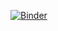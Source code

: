 [![Binder](https://mybinder.org/badge_logo.svg)](https://mybinder.org/v2/gh/andrzejnovak/2021-11-03-agc2021-mplhep/HEAD)